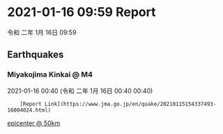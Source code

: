 # 2021-01-16 09:59 Report
令和 二年 1月 16日 09:59

## Earthquakes
### Miyakojima Kinkai @ M4
2021-01-16 00:40 (令和 二年 1月 16日 00:40 00:40)
  
        [Report Link](https://www.jma.go.jp/en/quake/20210115154337493-16004024.html)  
[epicenter @ 50km](https://www.google.com/maps/place/25°00'00%22+125°36'00%22/@25,125.6,17z/data=!3m1!4b1!4m5!3m4!1s0x0:0x0!8m2!3d25!4d125.6)
